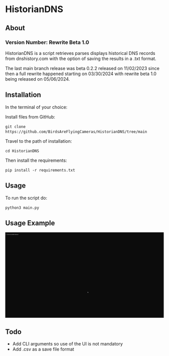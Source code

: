 # HistorianDNS

## About

### Version Number: Rewrite Beta 1.0

HistorianDNS is a script retrieves parses displays historical DNS records from dnshistory.com with the option of saving the results in a .txt format.

The last main branch release was beta 0.2.2 released on 11/02/2023 since then a full rewrite happened starting on 03/30/2024 with rewrite beta 1.0 being released on 05/06/2024.


## Installation 

In the terminal of your choice:

Install files from GitHub:

    git clone https://github.com/BirdsAreFlyingCameras/HistorianDNS/tree/main

Travel to the path of installation:

    cd HistorianDNS

Then install the requirements:

    pip install -r requirements.txt


## Usage

To run the script do:

    python3 main.py


## Usage Example

![Usage.gif](Gifs/Usage.gif)


## Todo

- Add CLI arguments so use of the UI is not mandatory
- Add .csv as a save file format 